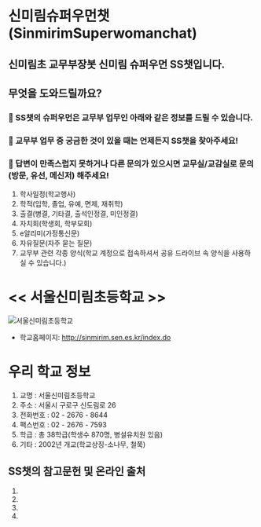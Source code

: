 # 신미림슈퍼우먼챗(SinmirimSuperwomanchat)

## 신미림초 교무부장봇 **신미림 슈퍼우먼 SS챗**입니다.

## 무엇을 도와드릴까요? 

### 🎯 SS챗의 슈퍼우먼은 교무부 업무인 아래와 같은 정보를 드릴 수 있습니다. 
### 🎯 교무부 업무 중 궁금한 것이 있을 때는 언제든지 **SS챗**을 찾아주세요!
### 💎 답변이 만족스럽지 못하거나 다른 문의가 있으시면 교무실/교감실로 문의(방문, 유선, 메신저) 해주세요!

1. 학사일정(학교행사)
2. 학적(입학, 졸업, 유예, 면제, 재취학)
3. 출결(병결, 기타결, 출석인정결, 미인정결)
4. 자치회(학생회, 학부모회)
5. e알리미(가정통신문)
6. 자유질문(자주 묻는 질문)
7. 교무부 관련 각종 양식(학교 계정으로 접속하셔서 공유 드라이브 속 양식을 사용하실 수 있습니다.)

# << 서울신미림초등학교 >>

![서울신미림초등학교](https://user-images.githubusercontent.com/81283008/118608543-c3cfa280-b7f4-11eb-8098-00584081914d.JPG)
* 학교홈페이지: <http://sinmirim.sen.es.kr/index.do>


# 우리 학교 정보

1. 교명 : 서울신미림초등학교
2. 주소 : 서울시 구로구 신도림로 26
3. 전화번호 : 02 - 2676 - 8644
4. 팩스번호 : 02 - 2676 - 7593
5. 학급 : 총 38학급(학생수 870명, 병설유치원 있음)
6. 기타 : 2002년 개교(학교상징-소나무, 철쭉)


## SS챗의 참고문헌 및 온라인 출처

1. 
2. 
3. 
4. 
